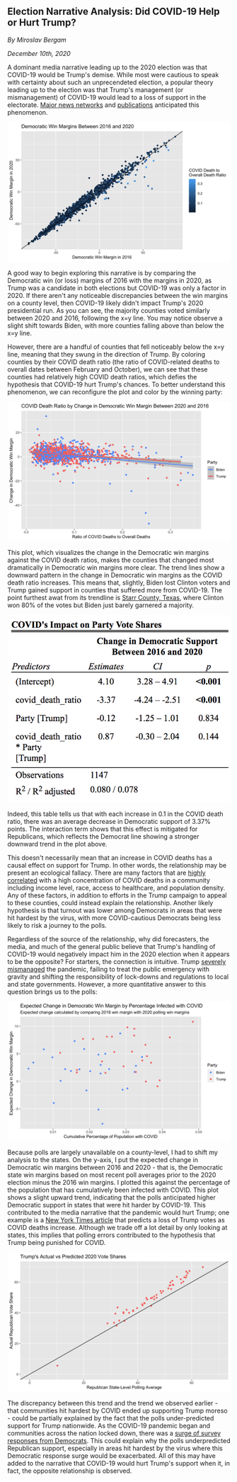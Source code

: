 ## Election Narrative Analysis: Did COVID-19 Help or Hurt Trump?

_By Miroslav Bergam_

_December 10th, 2020_

A dominant media narrative leading up to the 2020 election was that COVID-19 would be Trump's demise. While most were cautious to speak with certainty about such an unprecendeted election, a popular theory leading up to the election was that Trump's management (or mismanagement) of COVID-19 would lead to a loss of support in the electorate. [Major news networks](https://www.bbc.com/news/election-us-2020-54390559) and [publications](https://www.nytimes.com/2020/07/28/upshot/polling-trump-virus-election.html) anticipated this phenomenon. 

![](../figures/narrative2.jpg)

A good way to begin exploring this narrative is by comparing the Democratic win (or loss) margins of 2016 with the margins in 2020, as Trump was a candidate in both elections but COVID-19 was only a factor in 2020. If there aren't any noticeable discrepancies between the win margins on a county level, then COVID-19 likely didn't impact Trump's 2020 presidential run. As you can see, the majority counties voted similarly between 2020 and 2016, following the x=y line. You may notice observe a slight shift towards Biden, with more counties falling above than below the x=y line. 

However, there are a handful of counties that fell noticeably below the x=y line, meaning that they swung in the direction of Trump. By coloring counties by their COVID death ratio (the ratio of COVID-related deaths to overall dates between February and October), we can see that these counties had relatively high COVID death ratios, which defies the hypothesis that COVID-19 hurt Trump's chances. To better understand this phenomenon, we can reconfigure the plot and color by the winning party:

![](../figures/narrative1.jpg)

This plot, which visualizes the change in the Democratic win margins against the COVID death ratios, makes the counties that changed most dramatically in Democratic win margins more clear. The trend lines show a downward pattern in the change in Democratic win margins as the COVID death ratio increases. This means that, slightly, Biden lost Clinton voters and Trump gained support in counties that suffered more from COVID-19. The point furthest awat from its trendline is [Starr County, Texas](https://www.krgv.com/news/president-donald-j-trump-nearly-wins-starr-county/), where Clinton won 80% of the votes but Biden just barely garnered a majority. 

![](../figures/finaltable.png)

Indeed, this table tells us that with each increase in 0.1 in the COVID death ratio, there was an average decrease in Democratic support of 3.37% points. The interaction term shows that this effect is mitigated for Republicans, which reflects the Democrat line showing a stronger downward trend in the plot above. 

This doesn't necessarily mean that an increase in COVID deaths has a causal effect on support for Trump. In other words, the relationship may be present an ecological fallacy. There are many factors that are [highly correlated](https://www-healthaffairs-org.ezp-prod1.hul.harvard.edu/doi/10.1377/hlthaff.2020.01040) with a high concentration of COVID deaths in a community including income level, race, access to healthcare, and population density. Any of these factors, in addition to efforts in the Trump campaign to appeal to these counties, could instead explain the relationship. Another likely hypothesis is that turnout was lower among Democrats in areas that were hit hardest by the virus, with more COVID-cautious Democrats being less likely to risk a journey to the polls.  

Regardless of the source of the relationship, why did forecasters, the media, and much of the general public believe that Trump's handling of COVID-19 would negatively impact him in the 2020 election when it appears to be the opposite? For starters, the connection is intuitive. Trump [severely mismanaged](https://www.theatlantic.com/magazine/archive/2020/06/underlying-conditions/610261/) the pandemic, failing to treat the public emergency with gravity and shifting the responsibility of lock-downs and regulations to local and state governments. However, a more quantitative answer to this question brings us to the polls:

![](../figures/narrative3.jpg)

Because polls are largely unavailable on a county-level, I had to shift my analysis to the states. On the y-axis, I put the expected change in Democratic win margins between 2016 and 2020 - that is, the Democratic state win margins based on most recent poll averages prior to the 2020 election minus the 2016 win margins. I plotted this against the percentage of the population that has cumulatively been infected with COVID. This plot shows a slight upward trend, indicating that the polls anticipated higher Democratic support in states that were hit harder by COVID-19. This contributed to the media narrative that the pandemic would hurt Trump; one example is a [New York Times article](https://www.nytimes.com/2020/07/28/upshot/polling-trump-virus-election.html) that predicts a loss of Trump votes as COVID deaths increase. Although we trade off a lot detail by only looking at states, this implies that polling errors contributed to the hypothesis that Trump being punished for COVID.  

![](../figures/repubpoll.jpg)

The discrepancy between this trend and the trend we observed earlier - that communities hit hardest by COVID ended up supporting Trump moreso - could be partially explained by the fact that the polls under-predicted support for Trump nationwide. As the COVID-19 pandemic began and communities across the nation locked down, there was a [surge of survey responses from Democrats](https://www.vox.com/policy-and-politics/2020/11/10/21551766/election-polls-results-wrong-david-shor). This could explain why the polls underpredicted Republican support, especially in areas hit hardest by the virus where this Democratic response surge would be exacerbated. All of this may have added to the narrative that COVID-19 would hurt Trump's support when it, in fact, the opposite relationship is observed.
